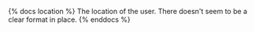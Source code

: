 {% docs location %}
The location of the user. There doesn't seem to be a clear format in place.
{% enddocs %}

